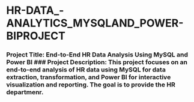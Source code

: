 # HR-DATA_-ANALYTICS_MYSQLAND_POWER-BIPROJECT
### Project Title: **End-to-End HR Data Analysis Using MySQL and Power BI**  ### Project Description:  This project focuses on an end-to-end analysis of HR data using MySQL for data extraction, transformation, and Power BI for interactive visualization and reporting. The goal is to provide the HR departmenr.
